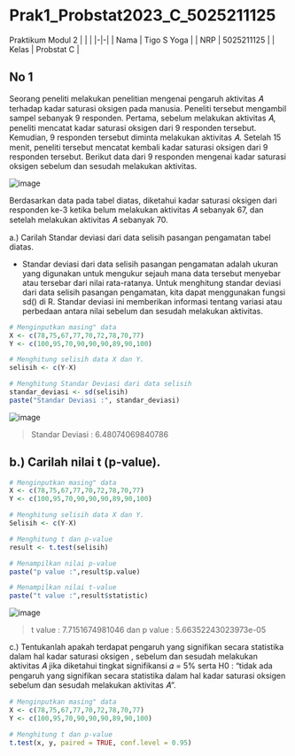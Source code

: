 # Prak1_Probstat2023_C_5025211125

Praktikum Modul 2
| | |
|-|-|
| Nama | Tigo S Yoga |
| NRP | 5025211125 |
| Kelas | Probstat C |


## No 1
Seorang peneliti melakukan penelitian mengenai pengaruh aktivitas 𝐴 terhadap kadar saturasi oksigen pada manusia. Peneliti tersebut mengambil sampel sebanyak 9 responden. Pertama, sebelum melakukan aktivitas 𝐴, peneliti mencatat kadar saturasi oksigen dari 9 responden tersebut. Kemudian, 9 responden tersebut diminta melakukan aktivitas 𝐴. Setelah 15 menit, peneliti tersebut mencatat kembali kadar saturasi oksigen dari 9 responden tersebut. Berikut data dari 9
responden mengenai kadar saturasi oksigen sebelum dan sesudah melakukan aktivitas.

![image](https://github.com/tigoyoga/Prak2_Probstat2023_C_5025211125/assets/88433109/cb6329d5-4623-4759-8f35-7e16248413b6)

Berdasarkan data pada tabel diatas, diketahui kadar saturasi oksigen dari responden ke-3 ketika belum melakukan aktivitas 𝐴 sebanyak 67, dan setelah melakukan aktivitas 𝐴 sebanyak 70.

a.) Carilah Standar deviasi dari data selisih pasangan pengamatan tabel diatas.
- Standar deviasi dari data selisih pasangan pengamatan adalah ukuran yang digunakan untuk mengukur sejauh mana data tersebut menyebar atau tersebar dari nilai rata-ratanya. Untuk menghitung standar deviasi dari data selisih pasangan pengamatan, kita dapat menggunakan fungsi sd() di R. Standar deviasi ini memberikan informasi tentang variasi atau perbedaan antara nilai sebelum dan sesudah melakukan aktivitas.

```r
# Menginputkan masing" data
X <- c(78,75,67,77,70,72,78,70,77)
Y <- c(100,95,70,90,90,90,89,90,100)

# Menghitung selisih data X dan Y.
selisih <- c(Y-X)

# Menghitung Standar Deviasi dari data selisih
standar_deviasi <- sd(selisih)
paste("Standar Deviasi :", standar_deviasi)
```
![image](https://github.com/tigoyoga/Prak2_Probstat2023_C_5025211125/assets/88433109/a5d0eba7-c6f3-48c8-82c2-c7bd5a77179e)
> Standar Deviasi : 6.48074069840786

b.) Carilah nilai t (p-value).
- 

```r
# Menginputkan masing" data
X <- c(78,75,67,77,70,72,78,70,77)
Y <- c(100,95,70,90,90,90,89,90,100)

# Menghitung selisih data X dan Y.
Selisih <- c(Y-X)

# Menghitung t dan p-value
result <- t.test(selisih)

# Menampilkan nilai p-value
paste("p value :",result$p.value)

# Menampilkan nilai t-value
paste("t value :",result$statistic)
```
![image](https://github.com/tigoyoga/Prak2_Probstat2023_C_5025211125/assets/88433109/ad681b57-82d4-45dd-827f-f84220298789)
> t value : 7.7151674981046 dan p value : 5.66352243023973e-05

c.) Tentukanlah apakah terdapat pengaruh yang signifikan secara statistika dalam hal kadar saturasi oksigen , sebelum dan sesudah melakukan aktivitas 𝐴 jika diketahui tingkat signifikansi 𝛼 = 5% serta H0 : “tidak ada pengaruh yang signifikan secara statistika dalam hal kadar saturasi oksigen sebelum dan sesudah melakukan aktivitas 𝐴”.

```r
# Menginputkan masing" data
X <- c(78,75,67,77,70,72,78,70,77)
Y <- c(100,95,70,90,90,90,89,90,100)

# Menghitung t dan p-value
t.test(x, y, paired = TRUE, conf.level = 0.95)
```


